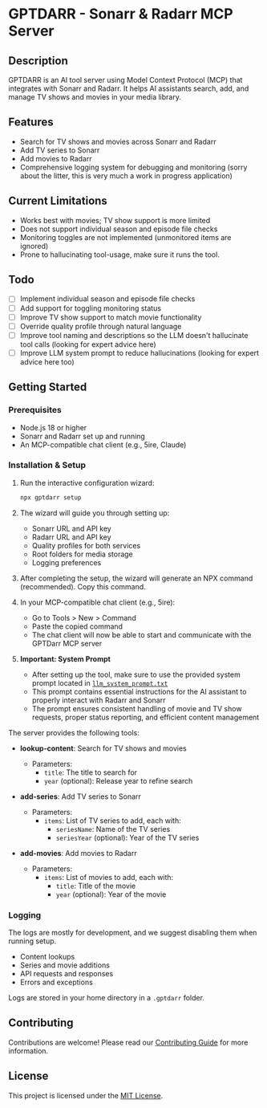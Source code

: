 # GPTDARR - Sonarr & Radarr MCP Server

## Description
GPTDARR is an AI tool server using Model Context Protocol (MCP) that integrates with Sonarr and Radarr. It helps AI assistants search, add, and manage TV shows and movies in your media library.

## Features
- Search for TV shows and movies across Sonarr and Radarr
- Add TV series to Sonarr
- Add movies to Radarr
- Comprehensive logging system for debugging and monitoring (sorry about the litter, this is very much a work in progress application)

## Current Limitations
- Works best with movies; TV show support is more limited
- Does not support individual season and episode file checks
- Monitoring toggles are not implemented (unmonitored items are ignored)
- Prone to hallucinating tool-usage, make sure it runs the tool.

## Todo
- [ ] Implement individual season and episode file checks
- [ ] Add support for toggling monitoring status
- [ ] Improve TV show support to match movie functionality
- [ ] Override quality profile through natural language
- [ ] Improve tool naming and descriptions so the LLM doesn't hallucinate tool calls (looking for expert advice here)
- [ ] Improve LLM system prompt to reduce hallucinations (looking for expert advice here too)

## Getting Started

### Prerequisites
- Node.js 18 or higher
- Sonarr and Radarr set up and running
- An MCP-compatible chat client (e.g., 5ire, Claude)

### Installation & Setup
1. Run the interactive configuration wizard:
   ```bash
   npx gptdarr setup
   ```

2. The wizard will guide you through setting up:
   - Sonarr URL and API key
   - Radarr URL and API key
   - Quality profiles for both services
   - Root folders for media storage
   - Logging preferences

3. After completing the setup, the wizard will generate an NPX command (recommended). Copy this command.

4. In your MCP-compatible chat client (e.g., 5ire):
   - Go to Tools > New > Command
   - Paste the copied command
   - The chat client will now be able to start and communicate with the GPTDarr MCP server

5. **Important: System Prompt**
   - After setting up the tool, make sure to use the provided system prompt located in [`llm_system_prompt.txt`](llm_system_prompt.txt)
   - This prompt contains essential instructions for the AI assistant to properly interact with Radarr and Sonarr
   - The prompt ensures consistent handling of movie and TV show requests, proper status reporting, and efficient content management

The server provides the following tools:
- **lookup-content**: Search for TV shows and movies
  - Parameters:
    - `title`: The title to search for
    - `year` (optional): Release year to refine search
  
- **add-series**: Add TV series to Sonarr
  - Parameters:
    - `items`: List of TV series to add, each with:
      - `seriesName`: Name of the TV series
      - `seriesYear` (optional): Year of the TV series
  
- **add-movies**: Add movies to Radarr
  - Parameters:
    - `items`: List of movies to add, each with:
      - `title`: Title of the movie
      - `year` (optional): Year of the movie

### Logging
The logs are mostly for development, and we suggest disabling them when running setup.
- Content lookups
- Series and movie additions
- API requests and responses
- Errors and exceptions

Logs are stored in your home directory in a `.gptdarr` folder.

## Contributing
Contributions are welcome! Please read our [Contributing Guide](CONTRIBUTING.md) for more information.

## License
This project is licensed under the [MIT License](LICENSE).
